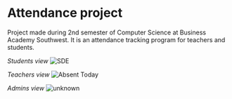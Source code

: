 # Attendance project 

Project made during 2nd semester of Computer Science at Business Academy Southwest. It is an attendance tracking program for teachers and students.

*Students view* 
![SDE](https://user-images.githubusercontent.com/71661786/152438095-3d823bc7-13fb-468b-b667-53f2bc41dacd.png)

*Teachers view*
![Absent Today](https://user-images.githubusercontent.com/71661786/152438303-1b1d8c7b-6550-4c43-9525-e39c6825a16c.png)

*Admins view*
![unknown](https://user-images.githubusercontent.com/71661786/152438335-e7857808-3fb0-4b6a-91a6-24f30fd3d294.png)
